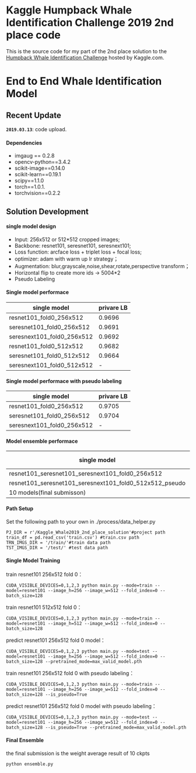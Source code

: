 # Kaggle Humpback Whale Identification Challenge 2019 2nd place code
This is the source code for my part of the 2nd place solution to the [Humpback Whale Identification Challenge](https://www.kaggle.com/c/humpback-whale-identification) hosted by Kaggle.com. 

# End to End Whale Identification Model 

## Recent Update

**`2019.03.13`**: code upload.

#### Dependencies
- imgaug == 0.2.8
- opencv-python==3.4.2
- scikit-image==0.14.0
- scikit-learn==0.19.1
- scipy==1.1.0
- torch==1.0.1.
- torchvision==0.2.2

## Solution Development
#### single model design

- Input: 256x512 or 512*512 cropped images;
- Backbone: resnet101, seresnet101, seresnext101;
- Loss function: arcface loss + triplet loss + focal loss;
- optimizer: adam with warm up lr strategy；
- Augmentation: blur,grayscale,noise,shear,rotate,perspective transform；
- Horizontal flip to create more ids -> 5004*2
- Pseudo Labeling

#### Single model performace
| single model           | privare LB|
| ---------------- |  ---- |
|resnet101_fold0_256x512|0.9696|
|seresnet101_fold0_256x512|0.9691|
|seresnext101_fold0_256x512|0.9692|
|resnet101_fold0_512x512|0.9682|
|seresnet101_fold0_512x512|0.9664|
|seresnext101_fold0_512x512|-|

#### Single model performace with pseudo labeling
| single model           | privare LB|
| ---------------- |  ---- |
|resnet101_fold0_256x512|0.9705|
|seresnet101_fold0_256x512|0.9704|
|seresnext101_fold0_256x512|-|

#### Model ensemble performace
| single model           | privare LB|
| ---------------- |  ---- |
|resnet101_seresnet101_seresnext101_fold0_256x512|0.97113|
|resnet101_seresnet101_seresnext101_fold0_512x512_pseudo|0.97072|
|10 models(final submisson)|0.97209|

#### Path Setup
Set the following path to your own in ./process/data_helper.py
```
PJ_DIR = r'/Kaggle_Whale2019_2nd_place_solution'#project path
train_df = pd.read_csv('train.csv') #train.csv path
TRN_IMGS_DIR = '/train/'#train data path
TST_IMGS_DIR = '/test/' #test data path
```

#### Single Model Training
train resnet101 256x512 fold 0：
```
CUDA_VISIBLE_DEVICES=0,1,2,3 python main.py --mode=train --model=resnet101 --image_h=256 --image_w=512 --fold_index=0 --batch_size=128
```

train resnet101 512x512 fold 0：
```
CUDA_VISIBLE_DEVICES=0,1,2,3 python main.py --mode=train --model=resnet101 --image_h=512 --image_w=512 --fold_index=0 --batch_size=128
```

predict resnet101 256x512 fold 0 model：
```
CUDA_VISIBLE_DEVICES=0,1,2,3 python main.py --mode=test --model=resnet101 --image_h=256 --image_w=512 --fold_index=0 --batch_size=128 --pretrained_mode=max_valid_model.pth
```

train resnet101 256x512 fold 0 with pseudo labeling：
```
CUDA_VISIBLE_DEVICES=0,1,2,3 python main.py --mode=train --model=resnet101 --image_h=256 --image_w=512 --fold_index=0 --batch_size=128 --is_pseudo=True
```

predict resnet101 256x512 fold 0 model with pseudo labeling：
```
CUDA_VISIBLE_DEVICES=0,1,2,3 python main.py --mode=test --model=resnet101 --image_h=256 --image_w=512 --fold_index=0 --batch_size=128 --is_pseudo=True --pretrained_mode=max_valid_model.pth
```

#### Final Ensemble
the final submission is the weight average result of 10 ckpts
```
python ensemble.py
```



















